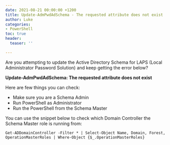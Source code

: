 ```yaml
---
date: 2021-08-21 00:00:00 +1200
title: Update-AdmPwdAdSchema - The requested attribute does not exist
author: Luke
categories:
- PowerShell
toc: true
header:
  teaser: ''

---
```

Are you attempting to update the Active Directory Schema for LAPS (Local Administrator Password Solution) and keep getting the error below?

**Update-AdmPwdAdSchema: The requested attribute does not exist**

Here are few things you can check:

* Make sure you are a Schema Admin
* Run PowerShell as Administrator
* Run the PowerShell from the Schema Master

You can use the snippet below to check which Domain Controller the Schema Master role is running from:

    Get-ADDomainController -Filter * | Select-Object Name, Domain, Forest, OperationMasterRoles | Where-Object {$_.OperationMasterRoles}